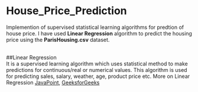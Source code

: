 # House_Price_Prediction
Implemention of supervised statistical learning algorithms for predtion of house price. I have used <b>Linear Regression</b> algorithm to predict the housing price using the <b>ParisHousing.csv</b> dataset. <br><br>

##Linear Regression <br>
It is a supervised learning algorithm which uses statistical method to make predictions for continuous/real or numerical values. This algorithm is used for predicting sales, salary, weather, age, product price etc. More on Linear Regression <a href=https://www.javatpoint.com/linear-regression-in-machine-learning>JavaPoint</a>, <a href=https://www.geeksforgeeks.org/ml-linear-regression/>GeeksforGeeks</a>
